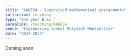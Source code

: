 ```yaml
---
title: "XADES4 - Supervised mathematical assignments"
collection: teaching
type: "2nd year B.Sc."
permalink: /teaching/XADES4
venue: "Engineering school Polytech Montpellier"
date: "2023-2024"
---
```


Coming soon.
